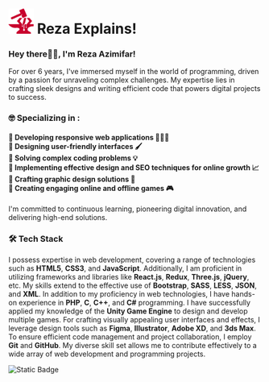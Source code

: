 <h1 id="header"><a href="https://rezaexplains.com/"><img src="logo.png" alt="Reza Explains!" width="50px"/></a>&nbsp;Reza Explains!</h1>

<h3 id="aboutMe">Hey there👋🏻, I'm Reza Azimifar!</h3>

<p>For over 6 years, I've immersed myself in the world of programming, driven by a passion for unraveling complex challenges. My expertise lies in crafting sleek designs and writing efficient code that powers digital projects to success.</p>

<h3 id="expertise"> 🤓 Specializing in :</h3> 

<h4>🔴 Developing responsive web applications 👨🏻‍💻 <br/> 🔴 Designing user-friendly interfaces 🖌️ <br/> 🔴 Solving complex coding problems 💡 <br/> 🔴 Implementing effective design and SEO techniques for online growth 📈 <br/> 🔴 Crafting graphic design solutions 🎨<br/> 🔴 Creating engaging online and offline games 🎮</h4> 

<p>I'm committed to continuous learning, pioneering digital innovation, and delivering high-end solutions.</p>

<h3 id="skill">🛠️ Tech Stack</h3>

<p>I possess expertise in web development, covering a range of technologies such as <strong>HTML5</strong>, <strong>CSS3</strong>, and <strong>JavaScript</strong>. Additionally, I am proficient in utilizing frameworks and libraries like <strong>React.js</strong>, <strong>Redux</strong>, <strong>Three.js</strong>, <strong>jQuery</strong>, etc. My skills extend to the effective use of <strong>Bootstrap</strong>, <strong>SASS</strong>, <strong>LESS</strong>, <strong>JSON</strong>, and <strong>XML</strong>. In addition to my proficiency in web technologies, I have hands-on experience in <strong>PHP</strong>, <strong>C</strong>, <strong>C++</strong>, and <strong>C#</strong> programming. I have successfully applied my knowledge of the <strong>Unity Game Engine</strong> to design and develop multiple games. For crafting visually appealing user interfaces and effects, I leverage design tools such as <strong>Figma</strong>, <strong>Illustrator</strong>, <strong>Adobe XD</strong>, and <strong>3ds Max</strong>. To ensure efficient code management and project collaboration, I employ <strong>Git</strong> and <strong>GitHub</strong>. My diverse skill set allows me to contribute effectively to a wide array of web development and programming projects.</p>

![Static Badge](https://img.shields.io/badge/JavaScript%20-%20%23141414?style=for-the-badge&logo=JavaScript&labelColor=%23363636&color=%23141414&link=https%3A%2F%2Frezaexplains.com%2F)
